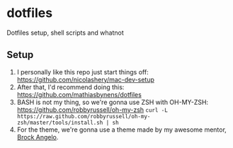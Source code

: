 # dotfiles
Dotfiles setup, shell scripts and whatnot

## Setup
1. I personally like this repo just start things off: https://github.com/nicolashery/mac-dev-setup
2. After that, I'd recommend doing this: https://github.com/mathiasbynens/dotfiles
3. BASH is not my thing, so we're gonna use ZSH with OH-MY-ZSH: https://github.com/robbyrussell/oh-my-zsh
  `curl -L https://raw.github.com/robbyrussell/oh-my-zsh/master/tools/install.sh | sh`
4. For the theme, we're gonna use a theme made by my awesome mentor, [Brock Angelo](https://github.com/brock).
  
